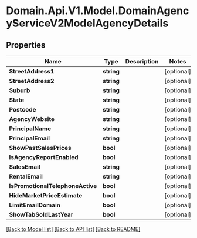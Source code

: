 # Domain.Api.V1.Model.DomainAgencyServiceV2ModelAgencyDetails
## Properties

Name | Type | Description | Notes
------------ | ------------- | ------------- | -------------
**StreetAddress1** | **string** |  | [optional] 
**StreetAddress2** | **string** |  | [optional] 
**Suburb** | **string** |  | [optional] 
**State** | **string** |  | [optional] 
**Postcode** | **string** |  | [optional] 
**AgencyWebsite** | **string** |  | [optional] 
**PrincipalName** | **string** |  | [optional] 
**PrincipalEmail** | **string** |  | [optional] 
**ShowPastSalesPrices** | **bool** |  | [optional] 
**IsAgencyReportEnabled** | **bool** |  | [optional] 
**SalesEmail** | **string** |  | [optional] 
**RentalEmail** | **string** |  | [optional] 
**IsPromotionalTelephoneActive** | **bool** |  | [optional] 
**HideMarketPriceEstimate** | **bool** |  | [optional] 
**LimitEmailDomain** | **bool** |  | [optional] 
**ShowTabSoldLastYear** | **bool** |  | [optional] 

[[Back to Model list]](../README.md#documentation-for-models) [[Back to API list]](../README.md#documentation-for-api-endpoints) [[Back to README]](../README.md)

